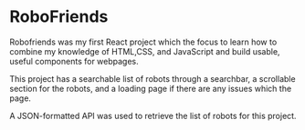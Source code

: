 # RoboFriends

Robofriends was my first React project which the focus to learn how to combine my knowledge of HTML,CSS, and JavaScript and build usable, useful components for webpages.

This project has a searchable list of robots through a searchbar, a scrollable section for the robots, and a loading page if there are any issues which the page.

A JSON-formatted API was used to retrieve the list of robots for this project.
